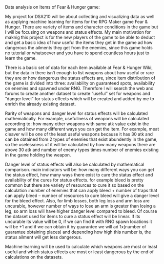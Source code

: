 Data analysis on Items of Fear & Hunger game:

My project for DSA210 will be about collecting and visualizing data as well as applying machine learning for items for the RPG Maker game Fear & Hunger. There are variety of items and character conditions in the game but I will be focusing on weapons and status effects. My main motivation for maknig this project is for the new players of the game to be able to deduct and get a basic idea of how useful the items they get in the game ad how dangerous the ailments they get from the enemies, since this game holds no tutorial or whatsoever and you have to spend countless hours just to learn the game.

There is a basic set of data for each item available at Fear & Hunger Wiki, but the data in there isn’t enough to list weapons about how useful or rare they are or how dangerous the status effects are, since item distribution of the game is divided into three: availability on guaranteed spots, availability on enemies and spawned under RNG. Therefore I will search the web and forums to create another dataset to create “useful” set for weapons and “danger level” for status effects which will be created and added by me to enrich the already existing dataset.

Rarity of weapons and danger level for status effects will be calculated mathematically. For example, usefullness of weapons will be calculated according to: how many other weapons with same atk value exist in the game and how many different ways you can get the item. For example, meat cleaver will be one of the least useful weapons because it has 30 atk and can be obtained from 2 types of enemies that exist abundently in the game, so the uselessness of it will be calculated by how many weapons there are above 30 atk and number of enemy types times number of enemies existing in the game holding the weapon.

Danger level of status effects will also be calculated by mathematical comparison. main indicators will be: how many different ways you can get the status effect, how many ways there exist to cure the status effect and availability of the cures for status effects. for example bleed is pretty common but there are variety of resources to cure it so based on the calculation :number of enemies that can apply bleed + number of traps that can apply bleed – number of resources to cure bleed will give a danger level for the bleed effect. Also, for limb losses, both leg loss and arm loss are uncurable, however number of ways to lose an arm is greater than losing a leg, so arm loss will have higher danger level compared to bleed. Of course the dataset used for items to cure a status effect will be linear. If its uncurable its value will be 0, if we can find it with RNG spawn locations it will be +1 and if we can obtain it by guarantee we will ad 1x(number of guarantee obtaining places) and depending how high this number is, the status ailment will get less dangerous.

Machine learning will be used to calculate which weapons are most or least useful and which status effects are most or least dangerous by the end of calculations on the datasets.

